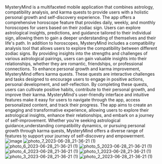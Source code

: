 MysteryMind is a multifaceted mobile application that combines astrology, compatibility analysis, and karma quests to provide 
users with a holistic personal growth and self-discovery experience. The app offers a comprehensive horoscope feature that 
provides daily, weekly, and monthly horoscopes for users based on their zodiac sign. Users can explore astrological insights, predictions, 
and guidance tailored to their individual sign, allowing them to gain a deeper understanding of themselves and their life's path. 
In addition to horoscopes, MysteryMind includes a compatibility analysis tool that allows users to explore 
the compatibility between different zodiac signs. By providing insights into the strengths and challenges of various astrological pairings, users 
can gain valuable insights into their relationships, whether they are romantic, friendships, or professional connections. To enhance personal 
growth and karma improvement, MysteryMind offers karma quests. These quests are interactive challenges and tasks designed to encourage users to engage 
in positive actions, personal development, and self-reflection. By completing these quests, users can cultivate positive habits, contribute to their
personal growth, and improve their karma. MysteryMind's user-friendly interface and intuitive features make it easy for users to navigate through the app, 
access personalized content, and track their progress. The app aims to create an engaging and transformative experience, 
allowing users to explore their astrological insights, enhance their relationships, and embark on
a journey of self-improvement. Whether you're seeking astrological guidance,understanding compatibility dynamics,
or pursuing personal growth through karma quests, MysteryMind offers a diverse range of features to support your journey of self-discovery and empowerment.
![image](https://github.com/Lanpasto/MysteryMind/assets/77079137/1d95edbd-9ff4-4d6f-b820-2bdcb3c7d8dd)
![photo_7_2023-06-28_21-36-21 (1)](https://github.com/Lanpasto/MysteryMind/assets/77079137/fb10946d-7553-4ce3-95a4-adf5271ad178)
![photo_6_2023-06-28_21-36-21 (1)](https://github.com/Lanpasto/MysteryMind/assets/77079137/5b432c2d-2a9a-4be1-bce7-9fa6a3626024)
![photo_5_2023-06-28_21-36-21 (1)](https://github.com/Lanpasto/MysteryMind/assets/77079137/ced55481-5a68-45d8-bcc4-8df6fc63b408)
![photo_4_2023-06-28_21-36-21 (1)](https://github.com/Lanpasto/MysteryMind/assets/77079137/7d6366c8-b5af-4b76-bd94-3b9c4c0304bf)
![photo_1_2023-06-28_21-36-21 (1)](https://github.com/Lanpasto/MysteryMind/assets/77079137/8877cc9e-33cf-4940-9da8-c8e7b46af838)
![photo_3_2023-06-28_21-36-21 (1)](https://github.com/Lanpasto/MysteryMind/assets/77079137/c767faa4-27b2-476e-8edc-ed1f1c1d3151)
![photo_2_2023-06-28_21-36-21 (1)](https://github.com/Lanpasto/MysteryMind/assets/77079137/fe25ce6a-7642-46eb-a41b-60ecb9db0322)










